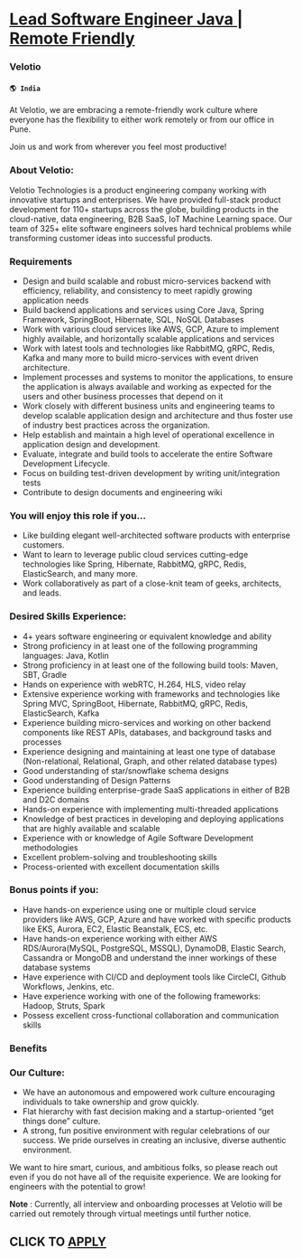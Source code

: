 # [Lead Software Engineer Java | Remote Friendly](https://www.remotewlb.com/apply/lead-software-engineer-java-remote-friendly)  
### Velotio  
#### `🌎 India`  

At Velotio, we are embracing a remote-friendly work culture where everyone has the flexibility to either work remotely or from our office in Pune.

Join us and work from wherever you feel most productive!

### About Velotio:

Velotio Technologies is a product engineering company working with innovative startups and enterprises. We have provided full-stack product development for 110+ startups across the globe, building products in the cloud-native, data engineering, B2B SaaS, IoT Machine Learning space. Our team of 325+ elite software engineers solves hard technical problems while transforming customer ideas into successful products.

### Requirements

  * Design and build scalable and robust micro-services backend with efficiency, reliability, and consistency to meet rapidly growing application needs
  * Build backend applications and services using Core Java, Spring Framework, SpringBoot, Hibernate, SQL, NoSQL Databases
  * Work with various cloud services like AWS, GCP, Azure to implement highly available, and horizontally scalable applications and services
  * Work with latest tools and technologies like RabbitMQ, gRPC, Redis, Kafka and many more to build micro-services with event driven architecture.
  * Implement processes and systems to monitor the applications, to ensure the application is always available and working as expected for the users and other business processes that depend on it
  * Work closely with different business units and engineering teams to develop scalable application design and architecture and thus foster use of industry best practices across the organization.
  * Help establish and maintain a high level of operational excellence in application design and development.
  * Evaluate, integrate and build tools to accelerate the entire Software Development Lifecycle.
  * Focus on building test-driven development by writing unit/integration tests
  * Contribute to design documents and engineering wiki

### You will enjoy this role if you...

  * Like building elegant well-architected software products with enterprise customers.
  * Want to learn to leverage public cloud services cutting-edge technologies like Spring, Hibernate, RabbitMQ, gRPC, Redis, ElasticSearch, and many more.
  * Work collaboratively as part of a close-knit team of geeks, architects, and leads.

### Desired Skills Experience:

  * 4+ years software engineering or equivalent knowledge and ability
  * Strong proficiency in at least one of the following programming languages: Java, Kotlin
  * Strong proficiency in at least one of the following build tools: Maven, SBT, Gradle
  * Hands on experience with webRTC, H.264, HLS, video relay
  * Extensive experience working with frameworks and technologies like Spring MVC, SpringBoot, Hibernate, RabbitMQ, gRPC, Redis, ElasticSearch, Kafka
  * Experience building micro-services and working on other backend components like REST APIs, databases, and background tasks and processes
  * Experience designing and maintaining at least one type of database (Non-relational, Relational, Graph, and other related database types)
  * Good understanding of star/snowflake schema designs
  * Good understanding of Design Patterns
  * Experience building enterprise-grade SaaS applications in either of B2B and D2C domains
  * Hands-on experience with implementing multi-threaded applications
  * Knowledge of best practices in developing and deploying applications that are highly available and scalable
  * Experience with or knowledge of Agile Software Development methodologies
  * Excellent problem-solving and troubleshooting skills
  * Process-oriented with excellent documentation skills

### Bonus points if you:

  * Have hands-on experience using one or multiple cloud service providers like AWS, GCP, Azure and have worked with specific products like EKS, Aurora, EC2, Elastic Beanstalk, ECS, etc.
  * Have hands-on experience working with either AWS RDS/Aurora(MySQL, PostgreSQL, MSSQL), DynamoDB, Elastic Search, Cassandra or MongoDB and understand the inner workings of these database systems
  * Have experience with CI/CD and deployment tools like CircleCI, Github Workflows, Jenkins, etc.
  * Have experience working with one of the following frameworks: Hadoop, Struts, Spark
  * Possess excellent cross-functional collaboration and communication skills

### Benefits

### Our Culture:

  * We have an autonomous and empowered work culture encouraging individuals to take ownership and grow quickly.
  * Flat hierarchy with fast decision making and a startup-oriented “get things done” culture.
  * A strong, fun positive environment with regular celebrations of our success. We pride ourselves in creating an inclusive, diverse authentic environment.

We want to hire smart, curious, and ambitious folks, so please reach out even if you do not have all of the requisite experience. We are looking for engineers with the potential to grow!

 **Note** : Currently, all interview and onboarding processes at Velotio will be carried out remotely through virtual meetings until further notice.

  
## CLICK TO [APPLY](https://www.remotewlb.com/apply/lead-software-engineer-java-remote-friendly)

